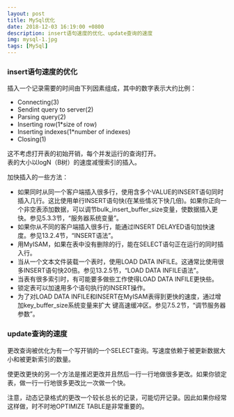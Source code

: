 ```yaml
---
layout: post
title: MySql优化
date: 2018-12-03 16:19:00 +0800
description: insert语句速度的优化、update查询的速度
img: mysql-1.jpg
tags: [MySql]
---
```


### insert语句速度的优化

插入一个记录需要的时间由下列因素组成，其中的数字表示大约比例：
- Connecting(3)
- Sendint query to server(2)
- Parsing query(2)
- Inserting row(1*size of row)
- Inserting indexes(1*number of indexes)
- Closing(1)

这不考虑打开表的初始开销，每个并发运行的查询打开。  
表的大小以logN（B树）的速度减慢索引的插入。

加快插入的一些方法：
- 如果同时从同一个客户端插入很多行，使用含多个VALUE的INSERT语句同时插入几行。这比使用单行INSERT语句快(在某些情况下快几倍)。如果你正向一个非空表添加数据，可以调节bulk_insert_buffer_size变量，使数据插入更快。参见5.3.3节，“服务器系统变量”。
- 如果你从不同的客户端插入很多行，能通过INSERT DELAYED语句加快速度。参见13.2.4节，“INSERT语法”。
- 用MyISAM，如果在表中没有删除的行，能在SELECT语句正在运行的同时插入行。
- 当从一个文本文件装载一个表时，使用LOAD DATA INFILE。这通常比使用很多INSERT语句快20倍。参见13.2.5节，“LOAD DATA INFILE语法”。
- 当表有很多索引时，有可能要多做些工作使得LOAD DATA INFILE更快些。
- 锁定表可以加速用多个语句执行的INSERT操作。
- 为了对LOAD DATA INFILE和INSERT在MyISAM表得到更快的速度，通过增加key_buffer_size系统变量来扩大 键高速缓冲区。参见7.5.2节，“调节服务器参数”。

### update查询的速度

更改查询被优化为有一个写开销的一个SELECT查询。写速度依赖于被更新数据大小和被更新索引的数量。

使更改更快的另一个方法是推迟更改并且然后一行一行地做很多更改。如果你锁定表，做一行一行地很多更改比一次做一个快。

注意，动态记录格式的更改一个较长总长的记录，可能切开记录。因此如果你经常这样做，时不时地OPTIMIZE TABLE是非常重要的。
